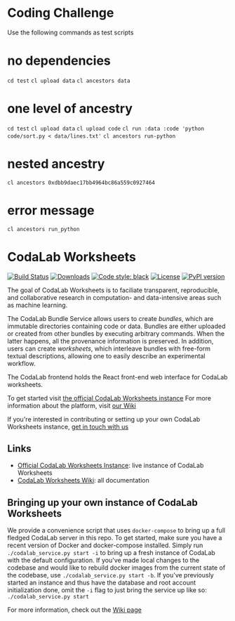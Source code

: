 # Coding Challenge
Use the following commands as test scripts

# no dependencies
`cd test`
`cl upload data`
`cl ancestors data`

# one level of ancestry
`cd test`
`cl upload data`
`cl upload code`
`cl run :data :code 'python code/sort.py < data/lines.txt'`
`cl ancestors run-python`

# nested ancestry
`cl ancestors 0xdbb9daec17bb4964bc86a559c0927464`

# error message
`cl ancestors run_python`


# CodaLab Worksheets
[![Build Status](https://travis-ci.org/codalab/codalab-worksheets.svg?branch=master)](https://travis-ci.org/codalab/codalab-worksheets.svg?branch=master)
[![Downloads](https://pepy.tech/badge/codalab)](https://pepy.tech/project/codalab)
[![Code style: black](https://img.shields.io/badge/code%20style-black-000000.svg)](https://github.com/ambv/black)
[![License](https://img.shields.io/badge/License-Apache%202.0-blue.svg)](https://opensource.org/licenses/Apache-2.0)
[![PyPI version](https://badge.fury.io/py/codalab.svg)](https://badge.fury.io/py/codalab)

The goal of CodaLab Worksheets is to faciliate transparent, reproducible, and
collaborative research in computation- and data-intensive areas such as machine
learning.

The CodaLab Bundle Service allows users to create *bundles*, which are
immutable directories containing code or data.  Bundles are either
uploaded or created from other bundles by executing arbitrary commands.
When the latter happens, all the provenance information is preserved.  In
addition, users can create *worksheets*, which interleave bundles with
free-form textual descriptions, allowing one to easily describe an experimental
workflow.

The CodaLab frontend holds the React front-end web interface for CodaLab worksheets.

To get started visit [the official CodaLab Worksheets instance](https://worksheets.codalab.org/)
For more information about the platform, visit [our Wiki](https://github.com/codalab/codalab-worksheets/wiki)

If you're interested in contributing or setting up your own CodaLab Worksheets instance, [get in touch with us](mailto:codalab.worksheets@gmail.com)


## Links

* [Official CodaLab Worksheets Instance](https://worksheets.codalab.org/): live instance of CodaLab Worksheets
* [CodaLab Worksheets Wiki](https://github.com/codalab/codalab-worksheets/wiki): all documentation

## Bringing up your own instance of CodaLab Worksheets

We provide a convenience script that uses `docker-compose` to bring up a full fledged CodaLab server in this repo.
To get started, make sure you have a recent version of Docker and docker-compose installed.
Simply run `./codalab_service.py start -i` to bring up a fresh instance of CodaLab with the default configuration.
If you've made local changes to the codebase and would like to rebuild docker images from the current state of the codebase, 
use `./codalab_service.py start -b`.
If you've previously started an instance and thus have the database and root account initialization done, omit the `-i` flag to just bring the service up like so: `./codalab_service.py start`

For more information, check out the [Wiki page](https://github.com/codalab/codalab-worksheets/wiki/Server-Setup)
